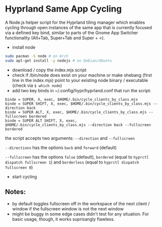 # Hyprland Same App Cycling
A Node.js helper script for the Hyprland tiling manager which enables cycling through open instances of the same app that is currently focused via a defined key bind, similar to parts of the Gnome App Switcher functionality (Alt+Tab, Super+Tab and Super + <).

- install node
```bash
sudo pacman -S node # on Arch
sudo apt-get install -y nodejs # on Debian/Ubuntu
```
- download / copy the index.mjs script
- check if /bin/node does exist on your machine or make shebang (first line in the index.mjs) point to your existing node binary / executable (check via `$ which node`)
- add two key binds in ~/.config/hypr/hyprland.conf that run the script:
```
binde = SUPER, X, exec, $HOME/.bin/cycle_clients_by_class.mjs
binde = SUPER SHIFT, X, exec, $HOME/.bin/cycle_clients_by_class.mjs --direction back 
binde = SUPER ALT, X, exec, $HOME/.bin/cycle_clients_by_class.mjs --fullscreen bordered
binde = SUPER ALT SHIFT, X, exec, $HOME/.bin/cycle_clients_by_class.mjs --direction back --fullscreen bordered
```
the script accepts two arguments: `--direction` and `--fullscreen`

`--directions` has the options `back` and `forward` (default)

`--fullscreen` has the options `false` (default), `bordered` (equal to `hyprctl dispatch fullscreen 1`) and `borderless` (equal to `hyprctl dispatch fullscreen 0`) 

- start cycling

## Notes:
- by default toggles fullscreen off in the workspace of the next client / window if the fullscreen window is not the next window
- might be buggy in some edge cases didn't test for any situation. For basic usage, though, it works suprisangly flawless. 
